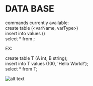 # DATA BASE
commands currently available:  
create table <tableName> (<varName, varType>)  
insert into <tableName> values (<values>)  
select * from <tableName>;  
  
EX:  

create table T (A int, B string);  
insert into T values (100, 'Hello World!');  
select * from T;  

![alt text](http://skrinshoter.ru/s/191019/Qjlff2H9)
